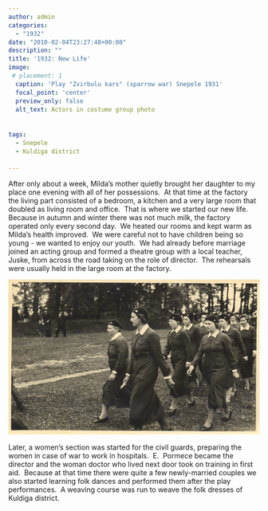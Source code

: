 ```yaml
---
author: admin
categories:
  - "1932"
date: "2010-02-04T23:27:48+00:00"
description: ""
title: '1932: New Life'
image: 
 # placement: 1
  caption: 'Play "Zvirbulu kars" (sparrow war) Snepele 1931'
  focal_point: 'center'
  preview_only: false
  alt_text: Actors in costume group photo


tags: 
  - Snepele
  - Kuldiga district

---
```

After only about a week, Milda’s mother quietly brought her daughter to my place one evening with all of her possessions.  At that time at the factory the living part consisted of a bedroom, a kitchen and a very large room that doubled as living room and office.  That is where we started our new life.  Because in autumn and winter there was not much milk, the factory operated only every second day.  We heated our rooms and kept warm as Milda’s health improved.  We were careful not to have children being so young - we wanted to enjoy our youth.  We had already before marriage joined an acting group and formed a theatre group with a local teacher, Juske, from across the road taking on the role of director.  The rehearsals were usually held in the large room at the factory.

![Women in uniform marching](4270512873_2452fed40a_c.jpg  "Milda with reserve army, Snepele 1933")

Later, a women’s section was started for the civil guards, preparing the women in case of war to work in hospitals.  E.  Pormece became the director and the woman doctor who lived next door took on training in first aid.  Because at that time there were quite a few newly-married couples we also started learning folk dances and performed them after the play performances.  A weaving course was run to weave the folk dresses of Kuldiga district.
